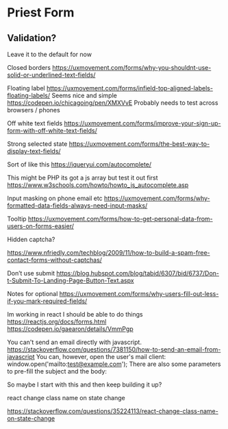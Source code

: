 # Priest Form

## Validation?
Leave it to the default for now

Closed borders
https://uxmovement.com/forms/why-you-shouldnt-use-solid-or-underlined-text-fields/

Floating label
https://uxmovement.com/forms/infield-top-aligned-labels-floating-labels/
Seems nice and simple
https://codepen.io/chicagoing/pen/XMXVvE
Probably needs to test across browsers / phones 

Off white text fields
https://uxmovement.com/forms/improve-your-sign-up-form-with-off-white-text-fields/

Strong selected state
https://uxmovement.com/forms/the-best-way-to-display-text-fields/

Sort of like this
https://jqueryui.com/autocomplete/

This might be PHP its got a js array but test it out first
https://www.w3schools.com/howto/howto_js_autocomplete.asp

Input masking on phone email etc
https://uxmovement.com/forms/why-formatted-data-fields-always-need-input-masks/

Tooltip
https://uxmovement.com/forms/how-to-get-personal-data-from-users-on-forms-easier/

Hidden captcha?

https://www.nfriedly.com/techblog/2009/11/how-to-build-a-spam-free-contact-forms-without-captchas/

Don’t use submit
https://blog.hubspot.com/blog/tabid/6307/bid/6737/Don-t-Submit-To-Landing-Page-Button-Text.aspx

Notes for optional
https://uxmovement.com/forms/why-users-fill-out-less-if-you-mark-required-fields/



Im working in react I should be able to do things
https://reactjs.org/docs/forms.html
https://codepen.io/gaearon/details/VmmPgp

You can't send an email directly with javascript.
https://stackoverflow.com/questions/7381150/how-to-send-an-email-from-javascript
You can, however, open the user's mail client:
window.open('mailto:test@example.com');
There are also some parameters to pre-fill the subject and the body:

So maybe I start with this and then keep building it up?



react change class name on state change

https://stackoverflow.com/questions/35224113/react-change-class-name-on-state-change

<datalist>